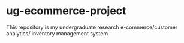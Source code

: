 # ug-ecommerce-project
This repository is my undergraduate research e-commerce/customer analytics/ inventory management system
